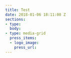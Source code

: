 ```yaml
---
title: Test
date: 2018-01-06 18:11:00 Z
sections:
- type: 
  body: 
- type: media-grid
  press_items:
  - logo_image: 
    press_url: 
---
```


